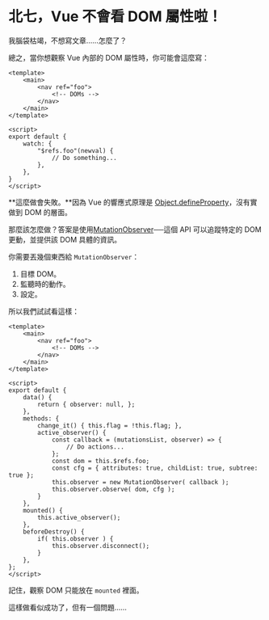 # 北七，Vue 不會看 DOM 屬性啦！

我腦袋枯竭，不想寫文章……怎麼了？

總之，當你想觀察 Vue 內部的 DOM 屬性時，你可能會這麼寫：

```vue
<template>
    <main>
        <nav ref="foo">
            <!-- DOMs -->
        </nav>
    </main>
</template>

<script>
export default {
    watch: {
        "$refs.foo"(newval) {
            // Do something...
        },
    },
}
</script>
```

**這麼做會失敗。**因為 Vue 的響應式原理是 [Object.defineProperty](https://developer.mozilla.org/en-US/docs/Web/JavaScript/Reference/Global_Objects/Object/defineProperty)，沒有實做到 DOM 的層面。

那麼該怎麼做？答案是使用[MutationObserver](https://developer.mozilla.org/en-US/docs/Web/API/MutationObserver)──這個 API 可以追蹤特定的 DOM 更動，並提供該 DOM 具體的資訊。

你需要丟幾個東西給 `MutationObserver`：

1. 目標 DOM。
2. 監聽時的動作。
3. 設定。

所以我們試試看這樣：

```vue
<template>
    <main>
        <nav ref="foo">
            <!-- DOMs -->
        </nav>
    </main>
</template>

<script>
export default {
    data() {
        return { observer: null, };
    },
    methods: {
        change_it() { this.flag = !this.flag; },
        active_observer() {
            const callback = (mutationsList, observer) => {
                // Do actions...
            };
            const dom = this.$refs.foo;
            const cfg = { attributes: true, childList: true, subtree: true };
            this.observer = new MutationObserver( callback );
            this.observer.observe( dom, cfg );
        }
    },
    mounted() {
        this.active_observer();
    },
    beforeDestroy() {
        if( this.observer ) {
            this.observer.disconnect();
        }
    },
};
</script>
```

記住，觀察 DOM 只能放在 `mounted` 裡面。

這樣做看似成功了，但有一個問題……
